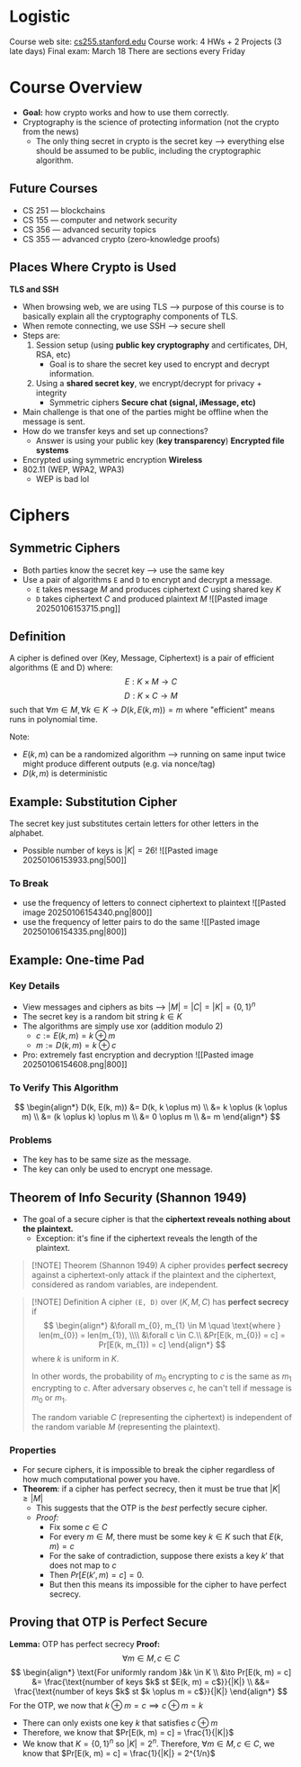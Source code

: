 # Logistic
Course web site: [cs255.stanford.edu](https://crypto.stanford.edu/~dabo/cs255/)
Course work: 4 HWs + 2 Projects (3 late days)
Final exam: March 18
There are sections every Friday
# Course Overview
- **Goal:** how crypto works and how to use them correctly.
- Cryptography is the science of protecting information (not the crypto from the news)
	- The only thing secret in crypto is the secret key ⟶ everything else should be assumed to be public, including the cryptographic algorithm.
## Future Courses
- CS 251 — blockchains
- CS 155 — computer and network security
- CS 356 — advanced security topics
- CS 355 — advanced crypto (zero-knowledge proofs)
## Places Where Crypto is Used
**TLS and SSH**
- When browsing web, we are using TLS ⟶ purpose of this course is to basically explain all the cryptography components of TLS.
- When remote connecting, we use SSH ⟶ secure shell
- Steps are:
	1. Session setup (using **public key cryptography** and certificates, DH, RSA, etc)
		- Goal is to share the secret key used to encrypt and decrypt information.
	2. Using a **shared secret key**, we encrypt/decrypt for privacy + integrity
		- Symmetric ciphers
**Secure chat (signal, iMessage, etc)**
- Main challenge is that one of the parties might be offline when the message is sent.
- How do we transfer keys and set up connections?
	- Answer is using your public key (**key transparency**)
**Encrypted file systems**
- Encrypted using symmetric encryption
**Wireless**
- 802.11 (WEP, WPA2, WPA3)
	- WEP is bad lol

# Ciphers
## Symmetric Ciphers
- Both parties know the secret key ⟶ use the same key
- Use a pair of algorithms `E` and `D` to encrypt and decrypt a message.
	- `E` takes message $M$ and produces ciphertext $C$ using shared key $K$
	- `D` takes ciphertext $C$ and produced plaintext $M$
![[Pasted image 20250106153715.png]]
## Definition
A cipher is defined over (Key, Message, Ciphertext) is a pair of efficient algorithms (E and D) where:
$$
E: K \times M \to C
$$
$$
D: K \times C \to M
$$
such that $\forall m \in M, \forall k \in K\to D(k, E(k, m)) = m$ where "efficient" means runs in polynomial time.

Note:
- $E(k, m)$ can be a randomized algorithm ⟶ running on same input twice might produce different outputs (e.g. via nonce/tag)
- $D(k, m)$ is deterministic

## Example: Substitution Cipher
The secret key just substitutes certain letters for other letters in the alphabet.
- Possible number of keys is $|K| = 26!$
![[Pasted image 20250106153933.png|500]]
### To Break
- use the frequency of letters to connect ciphertext to plaintext
![[Pasted image 20250106154340.png|800]]
- use the frequency of letter pairs to do the same
![[Pasted image 20250106154335.png|800]]

## Example: One-time Pad
### Key Details
- View messages and ciphers as bits ⟶ $|M| = |C| = |K| = \{0, 1\}^n$
- The secret key is a random bit string $k \in K$
- The algorithms are simply use xor (addition modulo 2)
	- $c := E(k, m) = k \oplus m$
	- $m := D(k, m) = k \oplus c$
- Pro: extremely fast encryption and decryption
![[Pasted image 20250106154608.png|800]]
### To Verify This Algorithm
$$
\begin{align*}
D(k, E(k, m)) &= D(k, k \oplus m) \\
&= k \oplus (k \oplus m) \\
&= (k \oplus k) \oplus m \\
&= 0 \oplus m \\
&= m
\end{align*}
$$
### Problems
- The key has to be same size as the message.
- The key can only be used to encrypt one message.

## Theorem of Info Security (Shannon 1949)
- The goal of a secure cipher is that the **ciphertext reveals nothing about the plaintext.**
	- Exception: it's fine if the ciphertext reveals the length of the plaintext.

> [!NOTE] Theorem (Shannon 1949)
> A cipher provides **perfect secrecy** against a ciphertext-only attack if the plaintext and the ciphertext, considered as random variables, are independent.

> [!NOTE] Definition
> A cipher `(E, D)` over $(K, M, C)$ has **perfect secrecy** if
> $$
> \begin{align*}
> &\forall m_{0}, m_{1} \in M \quad \text{where } len(m_{0}) = len(m_{1}), \\\\
> &\forall c \in C.\\
> &Pr[E(k, m_{0}) = c] = Pr[E(k, m_{1}) = c]
> \end{align*}
> $$
> where $k$ is uniform in $K$.
>
> In other words, the probability of $m_0$ encrypting to $c$ is the same as $m_1$ encrypting to $c$.  After adversary observes $c$, he can't tell if message is $m_0$ or $m_1$.
>
> The random variable $C$ (representing the ciphertext) is independent of the random variable $M$ (representing the plaintext).

### Properties
- For secure ciphers, it is impossible to break the cipher regardless of how much computational power you have.
- **Theorem**: if a cipher has perfect secrecy, then it must be true that $|K| \geq |M|$
	- This suggests that the OTP is the *best* perfectly secure cipher.
	- *Proof:*
		- Fix some $c \in C$
		- For every $m \in M$, there must be some key $k \in K$ such that $E(k, m) = c$
		- For the sake of contradiction, suppose there exists a key $k'$ that does not map to $c$
		- Then $Pr[E(k', m) = c] = 0$.
		- But then this means its impossible for the cipher to have perfect secrecy.

## Proving that OTP is Perfect Secure
**Lemma:** OTP has perfect secrecy
**Proof:**
$$
\forall m \in M, c \in C
$$
$$
\begin{align*}
\text{For uniformly random }&k \in K \\
&\to Pr[E(k, m) = c] &= \frac{\text{number of keys $k$ st $E(k, m) = c$}}{|K|} \\
&&= \frac{\text{number of keys $k$ st $k \oplus m = c$}}{|K|}
\end{align*}
$$
For the OTP, we now that $k\oplus m =c \implies c \oplus m = k$
- There can only exists one key $k$ that satisfies $c \oplus m$
- Therefore, we know that $Pr[E(k, m) = c] = \frac{1}{|K|}$
- We know that $K = \{0, 1\}^n$ so $|K| = 2^n$.
Therefore, $\forall m \in M, c \in C$, we know that $Pr[E(k, m) = c] = \frac{1}{|K|} = 2^{1/n}$
